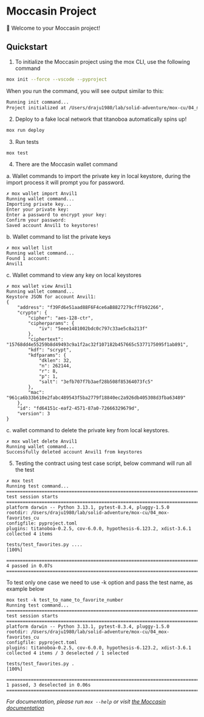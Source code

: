# Moccasin Project

🐍 Welcome to your Moccasin project!

## Quickstart

1. To initialize the Moccasin project using the mox CLI, use the following command
```bash
mox init --force --vscode --pyproject
```
When you run the command, you will see output similar to this:
```bash
Running init command...  
Project initialized at /Users/draju1980/lab/solid-adventure/mox-cu/04_mox-favorites_cu 
```


2. Deploy to a fake local network that titanoboa automatically spins up!

```bash
mox run deploy
```

3. Run tests

```
mox test
```

4. There are the Moccasin wallet command

a. Wallet commands to import the private key in local keystore, during the import process it will prompt you for password.
```wallet
✗ mox wallet import Anvil1
Running wallet command...
Importing private key...
Enter your private key: 
Enter a password to encrypt your key: 
Confirm your password: 
Saved account Anvil1 to keystores!
```

b. Wallet command to list the private keys
```wallet
✗ mox wallet list         
Running wallet command...
Found 1 account:
Anvil1
```

c. Wallet command to view any key on local keystores 
```wallet
✗ mox wallet view Anvil1
Running wallet command...
Keystore JSON for account Anvil1:
{
    "address": "f39Fd6e51aad88F6F4ce6aB8827279cffFb92266",
    "crypto": {
        "cipher": "aes-128-ctr",
        "cipherparams": {
            "iv": "5eee1481002bdc0c797c33ae5c8a213f"
        },
        "ciphertext": "15768dd4e55259b8d49493c9a1f2ac32f107182b457665c5377175095f1ab891",
        "kdf": "scrypt",
        "kdfparams": {
            "dklen": 32,
            "n": 262144,
            "r": 8,
            "p": 1,
            "salt": "3efb707f7b3aef28b508f85364073fc5"
        },
        "mac": "961ca6b33b610e2fabc489543f5ba2779f18840ec2a926db405308d3fba63489"
    },
    "id": "fd64151c-eaf2-4571-87a0-72666329679d",
    "version": 3
}
```

c. wallet command to delete the private key from local keystores.
```wallet
✗ mox wallet delete Anvil1
Running wallet command...
Successfully deleted account Anvil1 from keystores
```

5. Testing the contract using test case script,
below command will run all the test
```test
✗ mox test
Running test command...
========================================================================================= test session starts =========================================================================================
platform darwin -- Python 3.13.1, pytest-8.3.4, pluggy-1.5.0
rootdir: /Users/draju1980/lab/solid-adventure/mox-cu/04_mox-favorites_cu
configfile: pyproject.toml
plugins: titanoboa-0.2.5, cov-6.0.0, hypothesis-6.123.2, xdist-3.6.1
collected 4 items                                                                                                                                                                                     

tests/test_favorites.py ....                                                                                                                                                                    [100%]

========================================================================================== 4 passed in 0.07s ==========================================================================================
 ```

 To test only one case we need to use -k option and pass the test name, as example below

 ```test
mox test -k test_to_name_to_favorite_number
Running test command...
========================================================================================= test session starts =========================================================================================
platform darwin -- Python 3.13.1, pytest-8.3.4, pluggy-1.5.0
rootdir: /Users/draju1980/lab/solid-adventure/mox-cu/04_mox-favorites_cu
configfile: pyproject.toml
plugins: titanoboa-0.2.5, cov-6.0.0, hypothesis-6.123.2, xdist-3.6.1
collected 4 items / 3 deselected / 1 selected                                                                                                                                                         

tests/test_favorites.py .                                                                                                                                                                       [100%]

=================================================================================== 1 passed, 3 deselected in 0.06s ===================================================================================
 ```
_For documentation, please run `mox --help` or visit [the Moccasin documentation](https://cyfrin.github.io/moccasin)_
